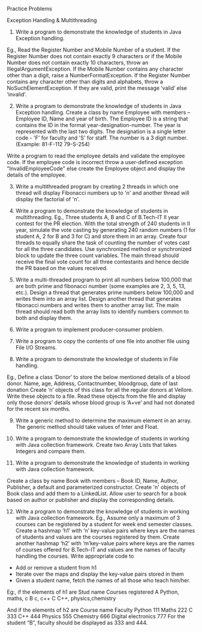 Practice Problems

Exception Handling & Multithreading

1. Write a program to demonstrate the knowledge of students in Java Exception handling.

Eg., Read the Register Number and Mobile Number of a student. If the Register Number does not
contain exactly 9 characters or if the Mobile Number does not contain exactly 10 characters,
throw an IllegalArgumentException. If the Mobile Number contains any character other than a
digit, raise a NumberFormatException. If the Register Number contains any character other than
digits and alphabets, throw a NoSuchElementException. If they are valid, print the message ‘valid’
else ‘invalid’.

2. Write a program to demonstrate the knowledge of students in Java Exception handling.
Create a class by name Employee with members – Employee ID, Name and year of birth. The
Employee ID is a string that contains the ID in the format year-designation-number. The year is
represented with the last two digits. The designation is a single letter code - 'F' for faculty and
'S' for staff. The number is a 3 digit number.
(Example: 81-F-112 79-S-254)

Write a program to read the employee details and validate the employee code. If the employee
code is incorrect throw a user-defined exception "InvalidEmployeeCode" else create the
Employee object and display the details of the employee.

3. Write a multithreaded program by creating 2 threads in which one thread will display Fibonacci
numbers up to 'n' and another thread will display the factorial of 'n'.

4. Write a program to demonstrate the knowledge of students in multithreading.
Eg., Three students A, B and C of B.Tech-IT II year contest for the PR election. With the total
strength of 240 students in II year, simulate the vote casting by generating 240 random numbers
(1 for student A, 2 for B and 3 for C) and store them in an array. Create four threads to equally
share the task of counting the number of votes cast for all the three candidates. Use
synchronized method or synchronized block to update the three count variables. The main
thread should receive the final vote count for all three contestants and hence decide the PR
based on the values received.

5. Write a multi-threaded program to print all numbers below 100,000 that are both prime and
fibonacci number (some examples are 2, 3, 5, 13, etc.). Design a thread that generates prime
numbers below 100,000 and writes them into an array list. Design another thread that generates
fibonacci numbers and writes them to another array list. The main thread should read both the
array lists to identify numbers common to both and display them.

6. Write a program to implement producer-consumer problem.

7. Write a program to copy the contents of one file into another file using File I/O Streams.

8. Write a program to demonstrate the knowledge of students in File handling.

Eg., Define a class ‘Donor’ to store the below mentioned details of a blood donor.
Name, age, Address, Contactnumber, bloodgroup, date of last donation
Create ‘n’ objects of this class for all the regular donors at Vellore. Write these objects to a file.
Read these objects from the file and display only those donors’ details whose blood group is ‘A+ve’
and had not donated for the recent six months. 

9. Write a generic method to determine the maximum element in an array. The generic method
should take values of Inter and Float.

10. Write a program to demonstrate the knowledge of students in working with Java collection
framework. Create two Array Lists that takes Integers and compare them.

11. Write a program to demonstrate the knowledge of students in working with Java collection
framework.

Create a class by name Book with members – Book ID, Name, Author, Publisher, a default and
parameterized constructor. Create 'n' objects of Book class and add them to a LinkedList. Allow user to
search for a book based on author or publisher and display the corresponding details.

12. Write a program to demonstrate the knowledge of students in working with Java collection
framework.
Eg., Assume only a maximum of 3 courses can be registered by a student for week end semester
classes. Create a hashmap ‘h1’ with ‘n’ key-value pairs where keys are the names of students and
values are the courses registered by them. Create another hashmap ‘h2’ with ‘m’key-value pairs
where keys are the names of courses offered for B.Tech-IT and values are the names of faculty
handling the courses. Write appropriate code to
- Add or remove a student from h1
- Iterate over the maps and display the key-value pairs stored in them
- Given a student name, fetch the names of all those who teach him/her.

Eg:, if the elements of h1 are
Stud
name
Courses registered
A Python, maths, c
B c, c++
C C++, physics,chemistry

And if the elements of h2 are
Course name Faculty
Python 111
Maths 222
C 333
C++ 444
Physics 555
Chemistry 666
Digital
electronics
777
For the student “B”, faculty should be displayed as 333 and 444. 
